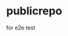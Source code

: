 # publicrepo
for e2e test


























































































































































































































































































































































































































































































































































































































































































































































